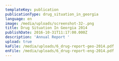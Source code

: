 ```yaml
---
templateKey: publication
publicationType: drug_situation_in_georgia
language: en
image: /media/uploads/screenshot-32-.png
title: Drug Situation In Georgia 2014
publishDate: 2016-10-31T11:17:00.000Z
description: 'Annual Report '
upload: true
kaFile: /media/uploads/6_drug-report-geo-2014.pdf
enFile: /media/uploads/6_drug-report-eng-2014.pdf
---
```


